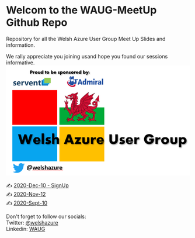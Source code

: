 # Welcom to the WAUG-MeetUp Github Repo

Repository for all the Welsh Azure User Group Meet Up Slides and information.

We rally appreciate you joining usand hope you found our sessions informative.
![Logo](logo.PNG)

✍️ [2020-Dec-10 - SignUp](https://www.meetup.com/MSFT-Stack/events/274527172/)</br>
✍️ [2020-Nov-12](2020-Nov-12/README.md)</br>
✍️ [2020-Sept-10](2020-Sept-10/README.md) </br>



Don't forget to follow our socials: </br>
Twitter: [@welshazure](http://www.twitter.com/welshazure) </br>
Linkedin: [WAUG](https://www.linkedin.com/groups/13866357/)